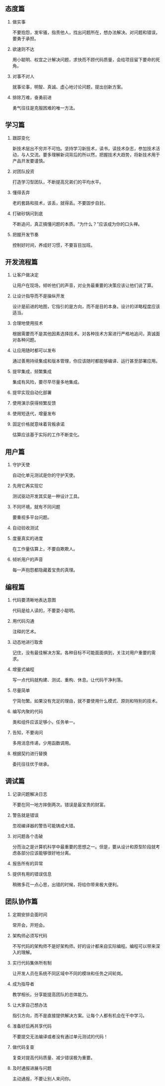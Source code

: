 ## 态度篇

1. 做实事
    
    不要抱怨，发牢骚，指责他人，找出问题所在，想办法解决。对问题和错误，要勇于承担。

2. 欲速则不达
    
    用小聪明、权宜之计解决问题，求快而不顾代码质量，会给项目留下要命的死角。

3. 对事不对人
    
    就事论事，明智、真诚、虚心地讨论问题，提出创新方案。

4. 排除万难，奋勇前进
    
    勇气往往是克服困难的唯一方法。

## 学习篇

1. 跟踪变化
    
    新技术层出不穷并不可怕。坚持学习新技术，读书，读技术杂志，参加技术活动，与人交流。要多理解新词背后的所以然，把握技术大趋势，将新技术用于产品开发要谨慎。

2. 对团队投资
    
    打造学习型团队，不断提高兄弟们的平均水平。

3. 懂得丢弃
    
    老的套路和技术，该丢，就得丢。不要固步自封。

4. 打破砂锅问到底
    
    不断追问，真正搞懂问题的本质。“为什么？”应该成为你的口头禅。

5. 把握开发节奏
    
    控制好时间，养成好习惯，不要盲目加班。

## 开发流程篇

1. 让客户做决定
    
    让用户在现场，倾听他们的声音，对业务最重要的决策应该让他们说了算。

2. 让设计指导而不是操纵开发
    
    设计是前进的地图，它指引的是方向，而不是目的本身。设计的详略程度应该适当。

3. 合理地使用技术
    
    根据需要而不是其他因素选择技术。对各种技术方案进行严格地追问，真诚面对各种问题。

4. 让应用随时都可以发布
    
    通过善用持续集成和版本管理，你应该随时都能够编译、运行甚至部署应用。

5. 提早集成，频繁集成
    
    集成有风险，要尽早尽量多地集成。

6. 提早实现自动化部署

7. 使用演示获得频繁反馈

8. 使用短迭代，增量发布

9. 固定价格就意味着背叛承诺
    
    估算应该基于实际的工作不断变化。

## 用户篇

1. 守护天使
    
    自动化单元测试是你的守护天使。

2. 先用它再实现它
    
    测试驱动开发其实是一种设计工具。

3. 不同环境，就有不同问题
    
    要重视多平台问题。

4. 自动验收测试

5. 度量真实的进度
    
    在工作量估算上，不要自欺欺人。

6. 倾听用户的声音
    
    每一声抱怨都隐藏着宝贵的真理。

## 编程篇

1. 代码要清晰地表达意图
    
    代码是给人读的，不要耍小聪明。

2. 用代码沟通
    
    注释的艺术。

3. 动态地进行取舍
    
    记住，没有最佳解决方案。各种目标不可能面面俱到，关注对用户重要的需求。

4. 增量式编程
    
    写一点代码就构建、测试、重构、休息。让代码干净利落。

5. 尽量简单
    
    宁简勿繁。如果没有充足的理由，就不要使用什么模式、原则和特别的技术。

6. 编写内聚的代码
    
    类和组件应该足够小，任务单一。

7. 告知，不要询问
    
    多用消息传递，少用函数调用。

8. 根据契约进行替换
    
    委托往往优于继承。

## 调试篇

1. 记录问题解决日志
    
    不要在同一地方摔倒两次。错误是最宝贵的财富。

2. 警告就是错误
    
    忽视编译器的警告可能铸成大错。

3. 对问题各个击破
    
    分而治之是计算机科学中最重要的思想之一。但是，要从设计和原型阶段就考虑各部分应该能够很好地分离。

4. 报告所有的异常

5. 提供有用的错误信息
    
    稍微多花一点心思，出错的时候，将给你带来极大便利。

## 团队协作篇

1. 定期安排会面时间
    
    常开会，开短会。

2. 架构师必须写代码
    
    不写代码的架构师不是好架构师。好的设计都来自实际编程。编程可以带来深入的理解。

3. 实行代码集体所有制
    
    让开发人员在系统不同区域中不同的模块和任务之间轮岗。

4. 成为指导者
    
    教学相长。分享能提高团队的总体能力。

5. 让大家自己想办法
    
    指引方向，而不是直接提供解决方案。让每个人都有机会在干中学习。

6. 准备好后再共享代码
    
    不要提交无法编译或者没有通过单元测试的代码！

7. 做代码复查
    
    复查对提高代码质量、减少错误极为重要。

8. 及时通报进展与问题
    
    主动通报，不要让别人来问你。
